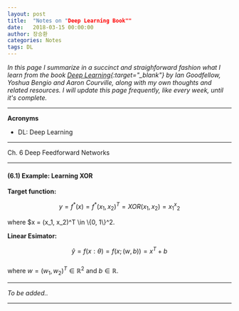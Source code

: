 ```yaml
---
layout: post
title:  "Notes on "Deep Learning Book""
date:   2018-03-15 00:00:00
author: 장승환
categories: Notes
tags: DL
---
```


*In this page I summarize in a succinct and straighforward fashion what I learn from the book [Deep Learning](http://www.deeplearningbook.org/lecture_slides.html){:target="_blank"} by Ian Goodfellow, Yoshua Bengio and Aaron Courville, along with my own thoughts and related resources.*
*I will update this page frequently, like every week, until it's complete.*

---
 
**Acronyms**
* DL: Deep Learning

---

Ch. 6 Deep Feedforward Networks

---

#### (6.1) Example: Learning XOR

**Target function:**

$$y = f^*(x) = f^*(x_1, x_2)^T = XOR(x_1, x_2) = x_1^x_2$$

where $x = (x_1, x_2)^T \in \\{0, 1\\}^2.

**Linear Esimator:**

$$\hat{y} = f(x: \theta) = f(x; (w, b)) = x^T + b$$  
where $w = (w_1, w_2)^T \in \mathbb{R}^2$ and $b \in \mathbb{R}$.

---

$$ $$

*To be added..*

---


